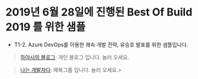 # 2019년 6월 28일에 진행된 Best Of Build 2019 를 위한 샘플

* T1-2. Azure DevOps를 이용한 쾌속 개발 전략, 유승호 발표를 위한 샘플입니다.
 
> [하야시의 블로그](http://hahaysh.blog.me): 개인 블로그 입니다. 놀러 오세요.

> [나는 개발자다](https://www.facebook.com/groups/waglnet/): 페북그룹 입니다. 놀러 오세요.> 
